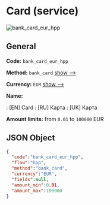 
# Card (service) 
![bank_card_eur_hpp](https://static.openfintech.io/payment_methods/bank_card_eur_hpp/logo.svg?w=400&c=v0.59.26#w200)  

## General 
 
**Code:** `bank_card_eur_hpp` 
 
**Method:** `bank_card` 
 [show -->](/payment-methods/bank_card/) 
 
**Currency:** `EUR` [show -->](/currencies/EUR/) 
 
**Name:** 
 
:	[EN] Card 
:	[RU] Карта 
:	[UK] Карта 
 
**Amount limits:** from `0.01` to `100000` EUR 

## JSON Object 

```json
{
  "code":"bank_card_eur_hpp",
  "flow":"hpp",
  "method":"bank_card",
  "currency":"EUR",
  "fields":null,
  "amount_min":0.01,
  "amount_max":100000
}
```  
